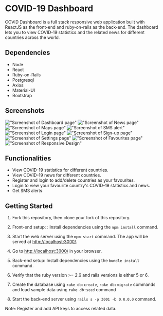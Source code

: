 # COVID-19 Dashboard

COVID Dashboard is a full stack responsive web application built with ReactJS as the front-end and ruby-on-rails as the back-end. The dashboard lets you to view COVID-19 statistics and the related news for different countries across the world.

## Dependencies

- Node
- React
- Ruby-on-Rails
- Postgresql
- Axios
- Material-UI
- Bootstrap

## Screenshots

!["Screenshot of Dashboard page"](https://github.com/Marwa7246/covid-dashboard/blob/master/screenshots/01_Dashboard.png)
!["Screenshot of News page"](https://github.com/Marwa7246/covid-dashboard/blob/master/screenshots/03_News.png)
!["Screenshot of Maps page"](https://github.com/Marwa7246/covid-dashboard/blob/master/screenshots/05_Maps.png)
!["Screenshot of SMS alert"](https://github.com/Marwa7246/covid-dashboard/blob/master/screenshots/18_SMS%20alert.jpg)
!["Screenshot of Login page"](https://github.com/Marwa7246/covid-dashboard/blob/master/screenshots/06_Login.png)
!["Screenshot of Sign-up page"](https://github.com/Marwa7246/covid-dashboard/blob/master/screenshots/07_Signup.png)
!["Screenshot of Settings page"](https://github.com/Marwa7246/covid-dashboard/blob/master/screenshots/11_Settings3.png)
!["Screenshot of Favourites page"](https://github.com/Marwa7246/covid-dashboard/blob/master/screenshots/13_Favourites3.png)
!["Screenshot of Responsive Design"](https://github.com/Marwa7246/covid-dashboard/blob/master/screenshots/15_ResponsiveDesign1.png)

## Functionalities

- View COVID-19 statistics for different countries.
- View COVID-19 news for different countries.
- Register and login to add/delete countries as your favourites.
- Login to view your favourite country's COVID-19 statistics and news.
- Get SMS alerts

## Getting Started

1. Fork this repository, then clone your fork of this repository.

2. Front-end setup: : Install dependencies using the `npm install` command.
3. Start the web server using the `npm start` command. The app will be served at <http://localhost:3000/>.
4. Go to <http://localhost:3000/> in your browser.

5. Back-end setup: Install dependencies using the `bundle install` command.
6. Verify that the ruby version >= 2.6 and rails versions is either 5 or 6.
7. Create the database using `rake db:create`, `rake db:migrate` commands and load sample data using `rake db:seed` command
8. Start the back-end server using `rails s -p 3001 -b 0.0.0.0` command.

Note: Register and add API keys to access related data.
